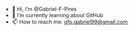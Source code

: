 - 👋 Hi, I’m @Gabriel-F-Pires
- 🌱 I’m currently learning about GitHub
- 📫 How to reach me: gfp.gabriel99@gmail.com

<!---
Gabriel-F-Pires/Gabriel-F-Pires is a ✨ special ✨ repository because its `README.md` (this file) appears on your GitHub profile.
You can click the Preview link to take a look at your changes.
--->
